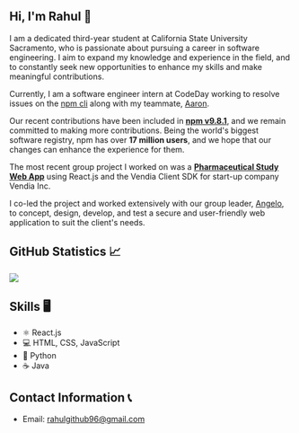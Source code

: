 ## Hi, I'm Rahul 👋

I am a dedicated third-year student at California State University Sacramento, who is passionate about pursuing a career in software engineering. I aim to expand my knowledge and experience in the field, and to constantly seek new opportunities to enhance my skills and make meaningful contributions.

<!--### CodeDay Labs Internship -->
Currently, I am a software engineer intern at CodeDay working to resolve issues on the [npm cli](https://github.com/npm/cli/) along with my teammate, [Aaron](https://github.com/AaronHamilton965).

Our recent contributions have been included in **[npm v9.8.1](https://github.com/npm/cli/releases/tag/v9.8.1)**, and we remain committed to making more contributions. Being the world's biggest software registry, npm has over **17 million users**, and we hope that our changes can enhance the experience for them.

<!--### Vendia Inc. Project -->
The most recent group project I worked on was a **[Pharmaceutical Study Web App](https://github.com/rahulio96/Pharmaceutical-Study-Web-App-Project)** using React.js and the Vendia Client SDK for start-up company Vendia Inc. 

I co-led the project and worked extensively with our group leader, [Angelo](https://github.com/Angkaram), to concept, design, develop, and test a secure and user-friendly web application to suit the client's needs. 

## GitHub Statistics 📈

<a href=""> <img align="center" src="https://github-readme-stats-sigma-five.vercel.app/api?username=rahulio96&theme=react&line_height=25&hide=css"/> </a>

<!--
![Anurag's GitHub stats](https://github-readme-stats.vercel.app/api?username=rahulio96&show_icons=true&theme=github_dark)
<a href=""> <img align="center" src="https://github-readme-stats-sigma-five.vercel.app/api/top-langs/?username=rahulio96&theme=react&line_height=40&hide=css"/> </a>
-->

## Skills 🖥
* ⚛ React.js
* 💻 HTML, CSS, JavaScript
* 🐍 Python
* ☕ Java

## Contact Information 📞
* Email: rahulgithub96@gmail.com



<!--
**rahulio96/rahulio96** is a ✨ _special_ ✨ repository because its `README.md` (this file) appears on your GitHub profile.

Here are some ideas to get you started:

- 🔭 I’m currently working on ...
- 🌱 I’m currently learning ...
- 👯 I’m looking to collaborate on ...
- 🤔 I’m looking for help with ...
- 💬 Ask me about ...
- 📫 How to reach me: ...
- 😄 Pronouns: ...
- ⚡ Fun fact: ...
-->
